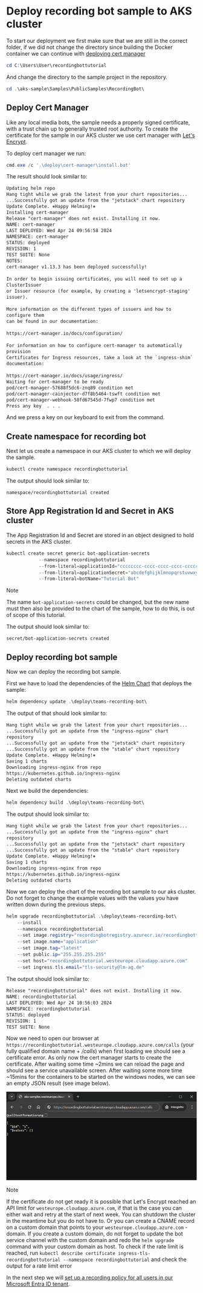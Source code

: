 # Deploy recording bot sample to AKS cluster

To start our deployment we first make sure that we are still in the correct folder, if we did not
change the directory since building the Docker container we can continue with [deploying cert manager](#deploy-cert-manager)

```powershell
cd C:\Users\User\recordingbottutorial
```

And change the directory to the sample project in the repository.

```powershell
cd .\aks-sample\Samples\PublicSamples\RecordingBot\
```

## Deploy Cert Manager

Like any local media bots, the sample needs a properly signed certificate, with a trust chain up to
generally trusted root authority. To create the certificate for the sample in our AKS cluster
we use cert manager with [Let's Encrypt](https://letsencrypt.org/).

To deploy cert manager we run:

```powershell
cmd.exe /c '.\deploy\cert-manager\install.bat'
```

The result should look similar to:

```text
Updating helm repo
Hang tight while we grab the latest from your chart repositories...
...Successfully got an update from the "jetstack" chart repository
Update Complete. ⎈Happy Helming!⎈
Installing cert-manager
Release "cert-manager" does not exist. Installing it now.
NAME: cert-manager
LAST DEPLOYED: Wed Apr 24 09:56:58 2024
NAMESPACE: cert-manager
STATUS: deployed
REVISION: 1
TEST SUITE: None
NOTES:
cert-manager v1.13.3 has been deployed successfully!

In order to begin issuing certificates, you will need to set up a ClusterIssuer
or Issuer resource (for example, by creating a 'letsencrypt-staging' issuer).

More information on the different types of issuers and how to configure them
can be found in our documentation:

https://cert-manager.io/docs/configuration/

For information on how to configure cert-manager to automatically provision
Certificates for Ingress resources, take a look at the `ingress-shim`
documentation:

https://cert-manager.io/docs/usage/ingress/
Waiting for cert-manager to be ready
pod/cert-manager-57688f5dc6-znq89 condition met
pod/cert-manager-cainjector-d7f8b5464-tswft condition met
pod/cert-manager-webhook-58fd67545d-7fwp7 condition met
Press any key  . . .
```

And we press a key on our keyboard to exit from the command.

## Create namespace for recording bot

Next let us create a namespace in our AKS cluster to which we will deploy the sample.

```powershell
kubectl create namespace recordingbottutorial
```

The output should look similar to:

```text
namespace/recordingbottutorial created
```

## Store App Registration Id and Secret in AKS cluster

The App Registration Id and Secret are stored in an object designed to hold secrets in the AKS cluster.

```powershell
kubectl create secret generic bot-application-secrets 
            --namespace recordingbottutorial
            --from-literal=applicationId="cccccccc-cccc-cccc-cccc-cccccccccccc"
            --from-literal=applicationSecret="abcdefghijklmnopqrstuvwxyz"
            --from-literal=botName="Tutorial Bot" 
```

> [!NOTE]  
> The name `bot-application-secrets` could be changed, but the new name must then also be provided
> to the chart of the sample, how to do this, is out of scope of this tutorial.

The output should look similar to:

```text
secret/bot-application-secrets created
```

## Deploy recording bot sample

Now we can deploy the recording bot sample.

First we have to load the dependencies of the [Helm Chart](https://helm.sh/docs/topics/charts/) that deploys the sample:

```powershell
helm dependency update .\deploy\teams-recording-bot\
```

The output of that should look similar to:

```text
Hang tight while we grab the latest from your chart repositories...
...Successfully got an update from the "ingress-nginx" chart repository
...Successfully got an update from the "jetstack" chart repository
...Successfully got an update from the "stable" chart repository
Update Complete. ⎈Happy Helming!⎈
Saving 1 charts
Downloading ingress-nginx from repo https://kubernetes.github.io/ingress-nginx
Deleting outdated charts
```

Next we build the dependencies:

```powershell
helm dependency build .\deploy\teams-recording-bot\
```

The output should look similar to:

```text
Hang tight while we grab the latest from your chart repositories...
...Successfully got an update from the "ingress-nginx" chart repository
...Successfully got an update from the "jetstack" chart repository
...Successfully got an update from the "stable" chart repository
Update Complete. ⎈Happy Helming!⎈
Saving 1 charts
Downloading ingress-nginx from repo https://kubernetes.github.io/ingress-nginx
Deleting outdated charts
```

Now we can deploy the chart of the recording bot sample to our aks cluster. Do not forget to change
the example values with the values you have written down during the previous steps.

```powershell
helm upgrade recordingbottutorial .\deploy\teams-recording-bot\ 
    --install 
    --namespace recordingbottutorial 
    --set image.registry="recordingbotregistry.azurecr.io/recordingbottutorial" 
    --set image.name="application" 
    --set image.tag="latest" 
    --set public.ip="255.255.255.255" 
    --set host="recordingbottutorial.westeurope.cloudapp.azure.com" 
    --set ingress.tls.email="tls-security@lm-ag.de"  
```

The output should look similar to:

```text
Release "recordingbottutorial" does not exist. Installing it now.
NAME: recordingbottutorial
LAST DEPLOYED: Wed Apr 24 10:56:03 2024
NAMESPACE: recordingbottutorial
STATUS: deployed
REVISION: 1
TEST SUITE: None
```

Now we need to open our browser at `https://recordingbottutorial.westeurope.cloudapp.azure.com/calls`
(your fully qualified domain name + _/calls_) when first loading we should see a certificate error.
As only now the cert manager starts to create the certificate. After waiting some time ~2mins we can
reload the page and should see a service unavailable screen. After waiting some more time ~15mins
for the containers to be started on the windows nodes, we can see an empty JSON result (see image below).

![Working result page](../../images/screenshot-no-calls-web-page.png)

> [!NOTE]  
> If the certificate do not get ready it is possible that Let's Encrypt reached an API limit
> for `westeurope.cloudapp.azure.com`, if that is the case you can either wait and retry at the
> start of next week. You can shutdown the cluster in the meantime but you do not have to. Or you can
> create a CNAME record on a custom domain that points to your `westeurope.cloudapp.azure.com`
> -domain. If you create a custom domain, do not forget to update the bot service channel with the
> custom domain and redo the `helm upgrade` command with your custom domain as host. To check if
> the rate limit is reached, run `kubectl describe certificate ingress-tls-recordingbottutorial --namespace recordingbottutorial`
> and check the output for a rate limit error

In the next step we will [set up a recording policy for all users in our Microsoft Entra ID tenant](./6-policy.md).
